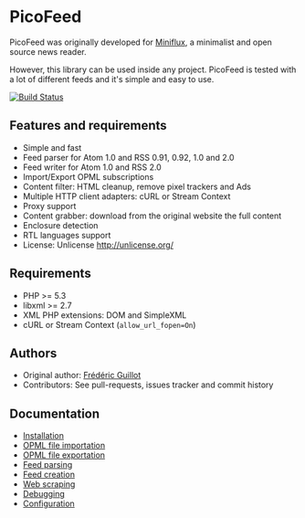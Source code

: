 PicoFeed
========

PicoFeed was originally developed for [Miniflux](http://miniflux.net), a minimalist and open source news reader.

However, this library can be used inside any project.
PicoFeed is tested with a lot of different feeds and it's simple and easy to use.

[![Build Status](https://travis-ci.org/fguillot/picoFeed.svg?branch=master)](https://travis-ci.org/fguillot/picoFeed)

Features and requirements
-------------------------

- Simple and fast
- Feed parser for Atom 1.0 and RSS 0.91, 0.92, 1.0 and 2.0
- Feed writer for Atom 1.0 and RSS 2.0
- Import/Export OPML subscriptions
- Content filter: HTML cleanup, remove pixel trackers and Ads
- Multiple HTTP client adapters: cURL or Stream Context
- Proxy support
- Content grabber: download from the original website the full content
- Enclosure detection
- RTL languages support
- License: Unlicense <http://unlicense.org/>

Requirements
------------

- PHP >= 5.3
- libxml >= 2.7
- XML PHP extensions: DOM and SimpleXML
- cURL or Stream Context (`allow_url_fopen=On`)

Authors
-------

- Original author: [Frédéric Guillot](http://fredericguillot.com/)
- Contributors: See pull-requests, issues tracker and commit history

Documentation
-------------

- [Installation](docs/installation.markdown)
- [OPML file importation](docs/opml-import.markdown)
- [OPML file exportation](docs/opml-export.markdown)
- [Feed parsing](docs/feed-parsing.markdown)
- [Feed creation](docs/feed-creation.markdown)
- [Web scraping](docs/grabber.markdown)
- [Debugging](docs/debugging.markdown)
- [Configuration](docs/config.markdown)
